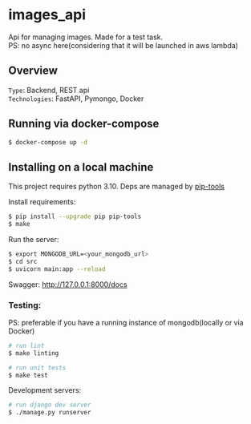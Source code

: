 # images_api
Api for managing images. Made for a test task.
<br/>
PS: no async here(considering that it will be launched in aws lambda)

## Overview
`Type`: Backend, REST api <br/>
`Technologies`: FastAPI, Pymongo, Docker <br/>

## Running via docker-compose
```bash
$ docker-compose up -d
```

## Installing on a local machine
This project requires python 3.10. Deps are managed by [pip-tools](https://github.com/jazzband/pip-tools)

Install requirements:

```bash
$ pip install --upgrade pip pip-tools
$ make
```

Run the server:

```bash
$ export MONGODB_URL=<your_mongodb_url>
$ cd src
$ uvicorn main:app --reload
```
Swagger:
http://127.0.0.1:8000/docs

### Testing:

PS: preferable if you have a running instance of mongodb(locally or via Docker)
```bash
# run lint
$ make linting

# run unit tests
$ make test
```

Development servers:

```bash
# run django dev server
$ ./manage.py runserver

```